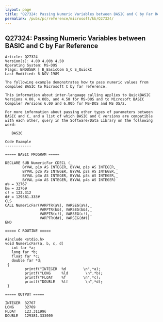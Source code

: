 ```yaml
---
layout: page
title: "Q27324: Passing Numeric Variables between BASIC and C by Far Reference"
permalink: /pubs/pc/reference/microsoft/kb/Q27324/
---
```


## Q27324: Passing Numeric Variables between BASIC and C by Far Reference

	Article: Q27324
	Version(s): 4.00 4.00b 4.50
	Operating System: MS-DOS
	Flags: ENDUSER | B_BasicCom S_C S_QuickC
	Last Modified: 6-NOV-1989
	
	The following example demonstrates how to pass numeric values from
	compiled BASIC to Microsoft C by far reference.
	
	This information about inter-language calling applies to QuickBASIC
	Versions 4.00, 4.00b, and 4.50 for MS-DOS and to Microsoft BASIC
	Compiler Versions 6.00 and 6.00b for MS-DOS and MS OS/2.
	
	For more information about passing other types of parameters between
	BASIC and C, and a list of which BASIC and C versions are compatible
	with each other, query in the Software/Data Library on the following
	word:
	
	   BAS2C
	
	Code Example
	------------
	
	===== BASIC PROGRAM =====
	
	DECLARE SUB NumericFar CDECL (_
	        BYVAL p1o AS INTEGER, BYVAL p1s AS INTEGER,_
	        BYVAL p2o AS INTEGER, BYVAL p2s AS INTEGER,_
	        BYVAL p3o AS INTEGER, BYVAL p3s AS INTEGER,_
	        BYVAL p4o AS INTEGER, BYVAL p4s AS INTEGER)
	a% = 32767
	b& = 32769
	c! = 123.312
	d# = 129381.333#
	CLS
	CALL NumericFar(VARPTR(a%), VARSEG(a%),_
	                VARPTR(b&), VARSEG(b&),_
	                VARPTR(c!), VARSEG(c!),_
	                VARPTR(d#), VARSEG(d#))
	END
	
	===== C ROUTINE =====
	
	#include <stdio.h>
	void NumericFar(a, b, c, d)
	   int far *a;
	   long far *b;
	   float far *c;
	   double far *d;
	 {
	         printf("INTEGER  %d        \n",*a);
	         printf("LONG     %ld        \n",*b);
	         printf("FLOAT    %f        \n",*c);
	         printf("DOUBLE   %lf        \n",*d);
	 }
	
	===== OUTPUT =====
	
	INTEGER  32767
	LONG     32769
	FLOAT    123.311996
	DOUBLE   129381.333000
